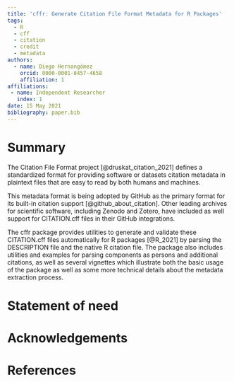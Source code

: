 ```yaml
---
title: 'cffr: Generate Citation File Format Metadata for R Packages'
tags:
  - R
  - cff
  - citation
  - credit
  - metadata
authors:
  - name: Diego Hernangómez
    orcid: 0000-0001-8457-4658
    affiliation: 1
affiliations:
 - name: Independent Researcher
   index: 1
date: 15 May 2021
bibliography: paper.bib
---
```


# Summary

The Citation File Format project [@druskat_citation_2021] defines a standardized format for providing software or datasets citation metadata in plaintext files that are easy to read by both humans and machines.

This metadata format is being adopted by GitHub as the primary format for its built-in citation support [@github_about_citation].
Other leading archives for scientific software, including Zenodo and Zotero, have included as well support for CITATION.cff files in their GitHub integrations.

The cffr package provides utilities to generate and validate these CITATION.cff files automatically for R packages [@R_2021] by parsing the DESCRIPTION file and the native R citation file.
The package also includes utilities and examples for parsing components as persons and additional citations, as well as several vignettes which illustrate both the basic usage of the package as well as some more technical details about the metadata extraction process.

# Statement of need

# Acknowledgements

# References
